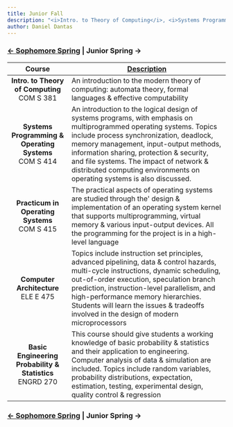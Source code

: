 ```yaml
---
title: Junior Fall 
description: "<i>Intro. to Theory of Computing</i>, <i>Systems Programming & Operating Systems</i>, <i>Practicum in Operating Systems</i>, <i>Computer Architecture</i>, and <i>Basic Engineering Probability & Statistics</i>"
author: Daniel Dantas
---
```


### [← Sophomore Spring](https://dantasfiles.com/2000/01/24/cornell-sophomore-spring.html) | Junior Spring →

| Course | [Description](https://ecommons.cornell.edu/items/ca4d2314-7dfe-4832-8627-c179c013a19e) |
| :---: | --- |
| **Intro. to Theory of Computing** <br> COM S 381 | An introduction to the modern theory of computing: automata theory, formal languages & effective computability
| **Systems Programming & Operating Systems** <br> COM S 414 | An introduction to the logical design of systems programs, with emphasis on multiprogrammed operating systems. Topics include process synchronization, deadlock, memory management, input-output methods, information sharing, protection & security, and file systems. The impact of network & distributed computing environments on operating systems is also discussed.
| **Practicum in Operating Systems** <br> COM S 415 | The practical aspects of operating systems are studied through the' design & implementation of an operating system kernel that supports multiprogramming, virtual memory & various input-output devices. All the programming for the project is in a high-level language |
| **Computer Architecture** <br> ELE E 475 | Topics include instruction set principles, advanced pipelining, data & control hazards, multi-cycle instructions, dynamic scheduling, out-of-order execution, speculation branch prediction, instruction-level parallelism, and high-performance memory hierarchies. Students will learn the issues & tradeoffs involved in the design of modern microprocessors |
| **Basic Engineering Probability & Statistics** <br> ENGRD 270 | This course should give students a working knowledge of basic probability & statistics and their application to engineering. Computer analysis of data & simulation are included. Topics include random variables, probability distributions, expectation, estimation, testing, experimental design, quality control & regression |

### [← Sophomore Spring](https://dantasfiles.com/2000/01/24/cornell-sophomore-spring.html) | Junior Spring →
